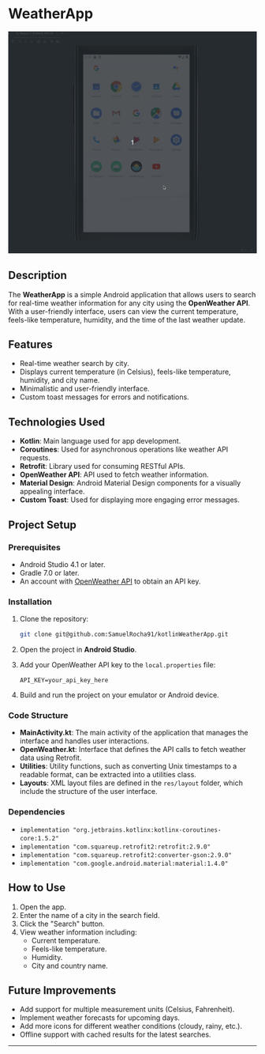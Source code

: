 
# WeatherApp

![WeatherApp](./app/src/main/weather.gif)

## Description

The **WeatherApp** is a simple Android application that allows users to search for real-time weather information for any city using the **OpenWeather API**. With a user-friendly interface, users can view the current temperature, feels-like temperature, humidity, and the time of the last weather update.

## Features

- Real-time weather search by city.
- Displays current temperature (in Celsius), feels-like temperature, humidity, and city name.
- Minimalistic and user-friendly interface.
- Custom toast messages for errors and notifications.

## Technologies Used

- **Kotlin**: Main language used for app development.
- **Coroutines**: Used for asynchronous operations like weather API requests.
- **Retrofit**: Library used for consuming RESTful APIs.
- **OpenWeather API**: API used to fetch weather information.
- **Material Design**: Android Material Design components for a visually appealing interface.
- **Custom Toast**: Used for displaying more engaging error messages.

## Project Setup

### Prerequisites

- Android Studio 4.1 or later.
- Gradle 7.0 or later.
- An account with [OpenWeather API](https://openweathermap.org/api) to obtain an API key.

### Installation

1. Clone the repository:

   ```bash
   git clone git@github.com:SamuelRocha91/kotlinWeatherApp.git
   ```

2. Open the project in **Android Studio**.

3. Add your OpenWeather API key to the `local.properties` file:

   ```
   API_KEY=your_api_key_here
   ```

4. Build and run the project on your emulator or Android device.

### Code Structure

- **MainActivity.kt**: The main activity of the application that manages the interface and handles user interactions.
- **OpenWeather.kt**: Interface that defines the API calls to fetch weather data using Retrofit.
- **Utilities**: Utility functions, such as converting Unix timestamps to a readable format, can be extracted into a utilities class.
- **Layouts**: XML layout files are defined in the `res/layout` folder, which include the structure of the user interface.

### Dependencies

- `implementation "org.jetbrains.kotlinx:kotlinx-coroutines-core:1.5.2"`
- `implementation "com.squareup.retrofit2:retrofit:2.9.0"`
- `implementation "com.squareup.retrofit2:converter-gson:2.9.0"`
- `implementation "com.google.android.material:material:1.4.0"`

## How to Use

1. Open the app.
2. Enter the name of a city in the search field.
3. Click the "Search" button.
4. View weather information including:
    - Current temperature.
    - Feels-like temperature.
    - Humidity.
    - City and country name.

## Future Improvements

- Add support for multiple measurement units (Celsius, Fahrenheit).
- Implement weather forecasts for upcoming days.
- Add more icons for different weather conditions (cloudy, rainy, etc.).
- Offline support with cached results for the latest searches.

---
